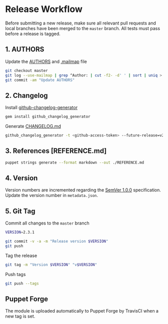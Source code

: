 # Release Workflow
Before submitting a new release, make sure all relevant pull requests and local branches have been merged to the
`master` branch. All tests must pass before a release is tagged.


## 1. AUTHORS
Update the [AUTHORS] and [.mailmap] file

``` bash
git checkout master
git log --use-mailmap | grep ^Author: | cut -f2- -d' ' | sort | uniq > AUTHORS
git commit -am "Update AUTHORS"
```

## 2. Changelog
Install [github-changelog-generator]
```bash
gem install github_changelog_generator
```

Generate [CHANGELOG.md]
```bash
github_changelog_generator -t <github-access-token> --future-release=v2.3.1
```

## 3. References [REFERENCE.md]
```bash
puppet strings generate --format markdown --out ./REFERENCE.md
```

## 4. Version
Version numbers are incremented regarding the [SemVer 1.0.0] specification.
Update the version number in `metadata.json`.

## 5. Git Tag
Commit all changes to the `master` branch

``` bash
VERSION=2.3.1

git commit -v -a -m "Release version $VERSION"
git push
```

Tag the release

``` bash
git tag -m "Version $VERSION" "v$VERSION"
```

Push tags

``` bash
git push --tags
```


## Puppet Forge
The module is uploaded automatically to Puppet Forge by TravisCI when a new tag is set.

[github-changelog-generator]: https://github.com/skywinder/github-changelog-generator
[SemVer 1.0.0]: http://semver.org/spec/v1.0.0.html
[CHANGELOG.md]: CHANGELOG.md
[AUTHORS]: AUTHORS
[.mailmap]: .mailmap
[forge.puppet.com]: https://forge.puppet.com/
